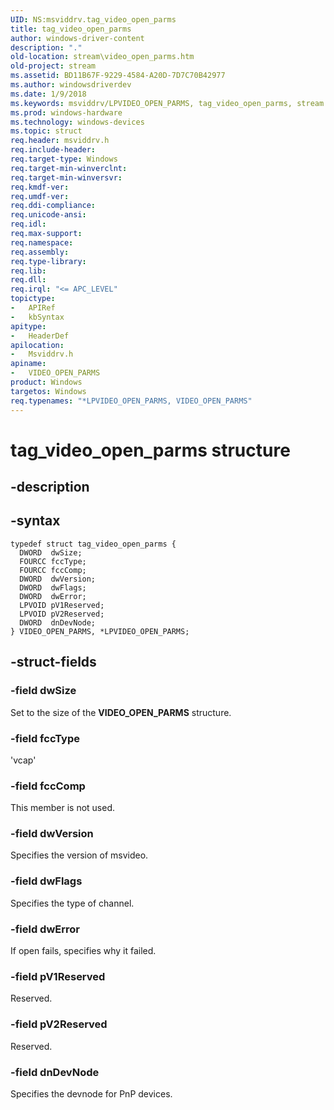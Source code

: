 ```yaml
---
UID: NS:msviddrv.tag_video_open_parms
title: tag_video_open_parms
author: windows-driver-content
description: "."
old-location: stream\video_open_parms.htm
old-project: stream
ms.assetid: BD11B67F-9229-4584-A20D-7D7C70B42977
ms.author: windowsdriverdev
ms.date: 1/9/2018
ms.keywords: msviddrv/LPVIDEO_OPEN_PARMS, tag_video_open_parms, stream.video_open_parms, *LPVIDEO_OPEN_PARMS, VIDEO_OPEN_PARMS, LPVIDEO_OPEN_PARMS, LPVIDEO_OPEN_PARMS structure pointer [Streaming Media Devices], VIDEO_OPEN_PARMS structure [Streaming Media Devices], msviddrv/VIDEO_OPEN_PARMS
ms.prod: windows-hardware
ms.technology: windows-devices
ms.topic: struct
req.header: msviddrv.h
req.include-header: 
req.target-type: Windows
req.target-min-winverclnt: 
req.target-min-winversvr: 
req.kmdf-ver: 
req.umdf-ver: 
req.ddi-compliance: 
req.unicode-ansi: 
req.idl: 
req.max-support: 
req.namespace: 
req.assembly: 
req.type-library: 
req.lib: 
req.dll: 
req.irql: "<= APC_LEVEL"
topictype:
-	APIRef
-	kbSyntax
apitype:
-	HeaderDef
apilocation:
-	Msviddrv.h
apiname:
-	VIDEO_OPEN_PARMS
product: Windows
targetos: Windows
req.typenames: "*LPVIDEO_OPEN_PARMS, VIDEO_OPEN_PARMS"
---
```


# tag_video_open_parms structure


## -description





## -syntax


````
typedef struct tag_video_open_parms {
  DWORD  dwSize;
  FOURCC fccType;
  FOURCC fccComp;
  DWORD  dwVersion;
  DWORD  dwFlags;
  DWORD  dwError;
  LPVOID pV1Reserved;
  LPVOID pV2Reserved;
  DWORD  dnDevNode;
} VIDEO_OPEN_PARMS, *LPVIDEO_OPEN_PARMS;
````


## -struct-fields




### -field dwSize

Set to the size of the <b>VIDEO_OPEN_PARMS</b> structure.


### -field fccType

'vcap'


### -field fccComp

This member is not used.


### -field dwVersion

Specifies the version of msvideo.


### -field dwFlags

Specifies the type of channel.


### -field dwError

If open fails, specifies why it failed.


### -field pV1Reserved

Reserved.


### -field pV2Reserved

Reserved.


### -field dnDevNode

Specifies the devnode for PnP devices.

